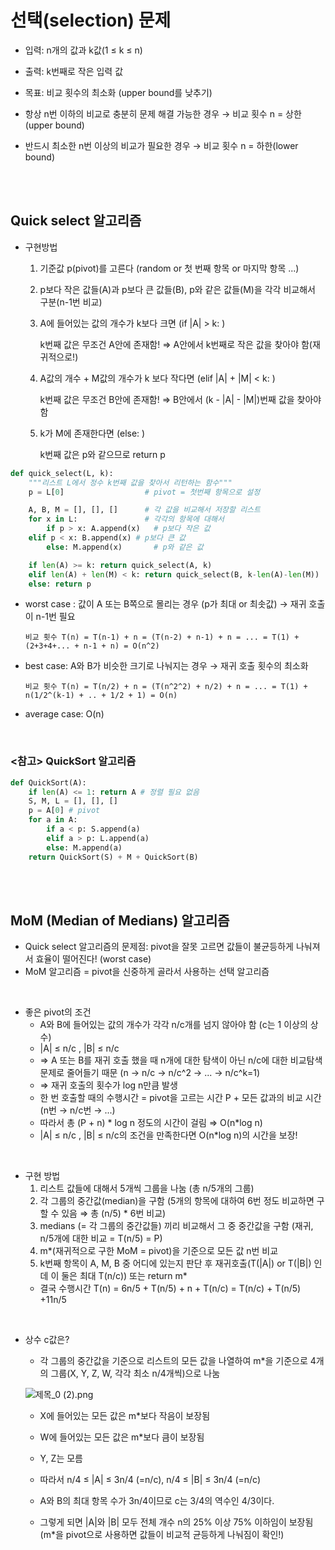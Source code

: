# 선택(selection) 문제

- 입력: n개의 값과 k값(1 ≤ k ≤ n)
- 출력: k번째로 작은 입력 값
- 목표: 비교 횟수의 최소화 (upper bound를 낮추기)

- 항상 n번 이하의 비교로 충분히 문제 해결 가능한 경우 → 비교 횟수 n = 상한(upper bound)
- 반드시 최소한 n번 이상의 비교가 필요한 경우 → 비교 횟수 n = 하한(lower bound)

<br/>
<br/>

## Quick select 알고리즘

- 구현방법

  1. 기준값 p(pivot)를 고른다 (random or 첫 번째 항목 or 마지막 항목 ...)
  2. p보다 작은 값들(A)과 p보다 큰 값들(B), p와 같은 값들(M)을 각각 비교해서 구분(n-1번 비교)
  3. A에 들어있는 값의 개수가 k보다 크면 (if |A| > k: )

     k번째 값은 무조건 A안에 존재함! ⇒ A안에서 k번째로 작은 값을 찾아야 함(재귀적으로!)

  4. A값의 개수 + M값의 개수가 k 보다 작다면 (elif |A| + |M| < k: )

     k번째 값은 무조건 B안에 존재함! ⇒ B안에서 (k - |A| - |M|)번째 값을 찾아야 함

  5. k가 M에 존재한다면 (else: )

     k번째 값은 p와 같으므로 return p

```python
def quick_select(L, k):
	"""리스트 L에서 정수 k번째 값을 찾아서 리턴하는 함수"""
	p = L[0]                  # pivot = 첫번째 항목으로 설정

	A, B, M = [], [], []      # 각 값을 비교해서 저장할 리스트
	for x in L:               # 각각의 항목에 대해서
		if p > x: A.append(x)   # p보다 작은 값
    elif p < x: B.append(x) # p보다 큰 값
		else: M.append(x)       # p와 같은 값

	if len(A) >= k: return quick_select(A, k)
	elif len(A) + len(M) < k: return quick_select(B, k-len(A)-len(M))
	else: return p
```

- worst case : 값이 A 또는 B쪽으로 몰리는 경우 (p가 최대 or 최솟값) → 재귀 호출이 n-1번 필요

      비교 횟수 T(n) = T(n-1) + n = (T(n-2) + n-1) + n = ... = T(1) + (2+3+4+... + n-1 + n) = O(n^2)

- best case: A와 B가 비슷한 크기로 나눠지는 경우 → 재귀 호출 횟수의 최소화

      비교 횟수 T(n) = T(n/2) + n = (T(n^2^2) + n/2) + n = ... = T(1) + n(1/2^(k-1) + .. + 1/2 + 1) = O(n)

- average case: O(n)

<br/>

### <참고> QuickSort 알고리즘

```python
def QuickSort(A):
	if len(A) <= 1: return A # 정렬 필요 없음
	S, M, L = [], [], []
	p = A[0] # pivot
	for a in A:
		if a < p: S.append(a)
		elif a > p: L.append(a)
		else: M.append(a)
	return QuickSort(S) + M + QuickSort(B)
```

<br/>
<br/>

## MoM (Median of Medians) 알고리즘

- Quick select 알고리즘의 문제점: pivot을 잘못 고르면 값들이 불균등하게 나눠져서 효율이 떨어진다! (worst case)
- MoM 알고리즘 = pivot을 신중하게 골라서 사용하는 선택 알고리즘

<br/>

- 좋은 pivot의 조건
  - A와 B에 들어있는 값의 개수가 각각 n/c개를 넘지 않아야 함 (c는 1 이상의 상수)
  - |A| ≤ n/c , |B| ≤ n/c
  - ⇒ A 또는 B를 재귀 호출 했을 때 n개에 대한 탐색이 아닌 n/c에 대한 비교탐색 문제로 줄어들기 때문 (n → n/c → n/c^2 → ... → n/c^k=1)
  - ⇒ 재귀 호출의 횟수가 log n만큼 발생
  - 한 번 호출할 때의 수행시간 = pivot을 고르는 시간 P + 모든 값과의 비교 시간 (n번 → n/c번 → ...)
  - 따라서 총 (P + n) * log n 정도의 시간이 걸림 ⇒ O(n*log n)
  - |A| ≤ n/c , |B| ≤ n/c의 조건을 만족한다면 O(n\*log n)의 시간을 보장!

<br/>

- 구현 방법
  1. 리스트 값들에 대해서 5개씩 그룹을 나눔 (총 n/5개의 그룹)
  2. 각 그룹의 중간값(median)을 구함 (5개의 항목에 대하여 6번 정도 비교하면 구할 수 있음 ⇒ 총 (n/5) \* 6번 비교)
  3. medians (= 각 그룹의 중간값들) 끼리 비교해서 그 중 중간값을 구함 (재귀, n/5개에 대한 비교 = T(n/5) = P)
  4. m\*(재귀적으로 구한 MoM = pivot)을 기준으로 모든 값 n번 비교
  5. k번째 항목이 A, M, B 중 어디에 있는지 판단 후 재귀호출(T(|A|) or T(|B|) 인데 이 둘은 최대 T(n/c)) 또는 return m\*
  - 결국 수행시간 T(n) = 6n/5 + T(n/5) + n + T(n/c) = T(n/c) + T(n/5) +11n/5

<br/>

- 상수 c값은?

  - 각 그룹의 중간값을 기준으로 리스트의 모든 값을 나열하여 m\*을 기준으로 4개의 그룹(X, Y, Z, W, 각각 최소 n/4개씩)으로 나눔

  ![제목_0 (2).png](<https://s3-us-west-2.amazonaws.com/secure.notion-static.com/6f6eb10e-54ab-48af-b9f6-96a74680533e/제목_0_(2).png>)

  - X에 들어있는 모든 값은 m\*보다 작음이 보장됨
  - W에 들어있는 모든 값은 m\*보다 큼이 보장됨
  - Y, Z는 모름

  - 따라서 n/4 ≤ |A| ≤ 3n/4 (=n/c), n/4 ≤ |B| ≤ 3n/4 (=n/c)
  - A와 B의 최대 항목 수가 3n/4이므로 c는 3/4의 역수인 4/3이다.
  - 그렇게 되면 |A|와 |B| 모두 전체 개수 n의 25% 이상 75% 이하임이 보장됨 (m\*을 pivot으로 사용하면 값들이 비교적 균등하게 나눠짐이 확인!)
